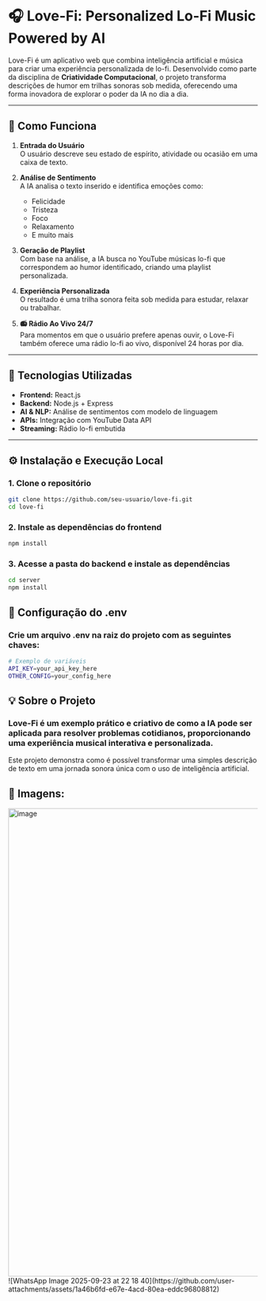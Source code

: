 # 🎧 Love-Fi: Personalized Lo-Fi Music Powered by AI

Love-Fi é um aplicativo web que combina inteligência artificial e música para criar uma experiência personalizada de lo-fi. Desenvolvido como parte da disciplina de **Criatividade Computacional**, o projeto transforma descrições de humor em trilhas sonoras sob medida, oferecendo uma forma inovadora de explorar o poder da IA no dia a dia.

---

## 🚀 Como Funciona

1. **Entrada do Usuário**  
   O usuário descreve seu estado de espírito, atividade ou ocasião em uma caixa de texto.

2. **Análise de Sentimento**  
   A IA analisa o texto inserido e identifica emoções como:
   - Felicidade
   - Tristeza
   - Foco
   - Relaxamento
   - E muito mais

3. **Geração de Playlist**  
   Com base na análise, a IA busca no YouTube músicas lo-fi que correspondem ao humor identificado, criando uma playlist personalizada.

4. **Experiência Personalizada**  
   O resultado é uma trilha sonora feita sob medida para estudar, relaxar ou trabalhar.

5. **📻 Rádio Ao Vivo 24/7**  
   Para momentos em que o usuário prefere apenas ouvir, o Love-Fi também oferece uma rádio lo-fi ao vivo, disponível 24 horas por dia.

---

## 🧠 Tecnologias Utilizadas

- **Frontend:** React.js  
- **Backend:** Node.js + Express  
- **AI & NLP:** Análise de sentimentos com modelo de linguagem  
- **APIs:** Integração com YouTube Data API  
- **Streaming:** Rádio lo-fi embutida

---

## ⚙️ Instalação e Execução Local

### 1. Clone o repositório

```bash
git clone https://github.com/seu-usuario/love-fi.git
cd love-fi
```

### 2. Instale as dependências do frontend

```bash
npm install
```

### 3. Acesse a pasta do backend e instale as dependências

```bash
cd server
npm install
```

## 🔐 Configuração do .env

### Crie um arquivo .env na raiz do projeto com as seguintes chaves:

```bash
# Exemplo de variáveis
API_KEY=your_api_key_here
OTHER_CONFIG=your_config_here
```

## 💡 Sobre o Projeto

### Love-Fi é um exemplo prático e criativo de como a IA pode ser aplicada para resolver problemas cotidianos, proporcionando uma experiência musical interativa e personalizada.
Este projeto demonstra como é possível transformar uma simples descrição de texto em uma jornada sonora única com o uso de inteligência artificial.

## 📸 Imagens:
<img width="1903" height="946" alt="image" src="https://github.com/user-attachments/assets/de5eed8d-82f7-44c6-87c3-6a359c5495a8" />
![WhatsApp Image 2025-09-23 at 22 18 40](https://github.com/user-attachments/assets/1a46b6fd-e67e-4acd-80ea-eddc96808812)



